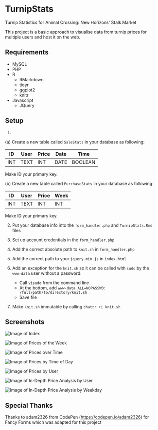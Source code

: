 # TurnipStats
Turnip Statistics for Animal Crossing: New Horizons' Stalk Market

This project is a basic approach to visualise data from turnip prices for multiple users and host it on the web.

## Requirements

* MySQL
* PHP
* R 
  - RMarkdown
  - tidyr
  - ggplot2
  - knitr
* Javascript
  - JQuery

## Setup

1. 

   (a) Create a new table called `SaleStats` in your database as following:

   | ID | User | Price | Date | Time |
   | --- | --- | --- | --- | --- |
   | INT | TEXT | INT | DATE | BOOLEAN |

   Make ID your primary key.


   (b) Create a new table called `PurchaseStats` in your database as following:

   | ID | User | Price | Week |
   | --- | --- | --- | --- |
   | INT | TEXT | INT | INT |

  Make ID your primary key.

2. Put your database info into the `form_handler.php` and `TurnipStats.Rmd` files

3. Set up account credentials in the `form_handler.php`

4. Add the correct absolute path to `knit.sh` in `form_handler.php`

5. Add the correct path to your `jquery.min.js` in `index.html`

6. Add an exception for the `knit.sh` so it can be called with `sudo` by the `www-data` user without a password:
   - Call `visudo` from the command line
   - At the bottom, add `www-data ALL=NOPASSWD: /full/path/to/directory/knit.sh`
   - Save file

7. Make `knit.sh` immutable by calling `chattr +i knit.sh`

## Screenshots
![Image of Index](screenshots/index.png)


![Image of Prices of the Week](screenshots/prices_of_the_week.png)


![Image of Prices over Time](screenshots/prices_over_time.png)


![Image of Prices by Time of Day](screenshots/prices_by_time_of_day.png)


![Image of Prices by User](screenshots/prices_by_user.png)


![Image of In-Depth Price Analysis by User](screenshots/in-depth_price_analysis.png)

![Image of In-Depth Price Analysis by Weekday](screenshots/prices_by_weekday.png)

## Special Thanks

Thanks to adam2326 from CodePen (https://codepen.io/adam2326) for Fancy Forms which was adapted for this project
